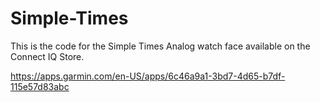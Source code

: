 # Simple-Times
This is the code for the Simple Times Analog watch face available on the Connect IQ Store.

https://apps.garmin.com/en-US/apps/6c46a9a1-3bd7-4d65-b7df-115e57d83abc
